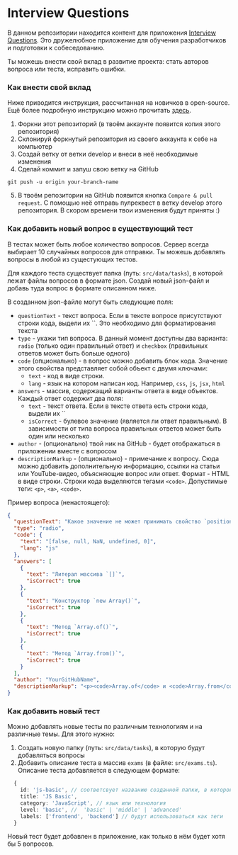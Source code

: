 # Interview Questions

В данном репозитории находится контент для приложения [Interview Questions](https://it-incubator.io/simulators/interview-questions/info).
Это дружелюбное приложение для обучения разработчиков и подготовки к собеседованию.

Ты можешь внести свой вклад в развитие проекта: cтать авторов вопроса или теста, исправить ошибки.

### Как внести свой вклад
Ниже приводится инструкция, рассчитанная на новичков в open-source. Ещё более подробную инструкцию можно прочитать [здесь](https://github.com/firstcontributions/first-contributions).

1. Форкни этот репозиторий (в твоём аккаунте появится копия этого репозитория)
2. Склонируй форкнутый репозитория из своего аккаунта к себе на компьютер
3. Создай ветку от ветки develop и внеси в неё необходимые изменения
4. Сделай коммит и запуш свою ветку на GitHub

```git push -u origin your-branch-name```

5. В твоём репозитории на GitHub появится кнопка `Compare & pull request`. С помощью неё отправь пулреквест в ветку develop этого репозитория. В скором времени твои изменения будут приняты :)

### Как добавить новый вопрос в существующий тест
В тестах может быть любое количество вопросов. Сервер всегда выбирает 10 случайных вопросов для отправки. Ты можешь добавлять вопросы в любой из сущестующих тестов.

Для каждого теста существует папка (путь: `src/data/tasks`), в которой лежат файлы вопросов в формате json. Создай новый json-файл и добавь туда вопрос в формате описанном ниже.

В созданном json-файле могут быть следующие поля:
- `questionText` - текст вопроса. Если в тексте вопросе присутствуют строки кода, выдели их ``. Это необходимо для форматирования текста
- `type` - укажи тип вопроса. В данный момент доступны два варианта: `radio` (только один правильный ответ) и `checkbox` (правильных ответов может быть больше одного)
- `code` (опционально) - в вопрос можно добавить блок кода. Значение этого свойства представляет собой объект с двумя ключами:
  - `text` - код в виде строки.
  - `lang` - язык на котором написан код. Например, `css`, `js`, `jsx`, `html`
- `answers` - массив, содержащий варианты ответа в виде объектов. Каждый ответ содержит два поля:
  - `text` - текст ответа. Если в тексте ответа есть строки кода, выдели их ``
  - `isCorrect` - булевое значение (является ли ответ правильным). В зависимости от типа вопроса правильных ответов может быть один или несколько
- `author` - (опционально) твой ник на GitHub - будет отображаться в приложении вместе с вопросом
- `descriptionMarkup` - (опционально) - примечание к вопросу. Сюда можно добавить дополнительную информацию, ссылки на статьи или YouTube-видео, объясняющие вопрос или ответ. Формат - HTML в виде строки. Строки кода выделяются тегами `<code>`. Допустимые теги: `<p>`, `<a>`, `<code>`.

Пример вопроса (ненастоящего):
```json
{
  "questionText": "Какое значение не может принимать свойство `position`?",
  "type": "radio",
  "code": {
    "text": "[false, null, NaN, undefined, 0]",
    "lang": "js"
  },
  "answers": [
    {
      "text": "Литерал массива `[]`",
      "isCorrect": true
    },
    {
      "text": "Конструктор `new Array()`",
      "isCorrect": true
    },
    {
      "text": "Метод `Array.of()`",
      "isCorrect": true
    },
    {
      "text": "Метод `Array.from()`",
      "isCorrect": true
    }
  ],
  "author": "YourGitHubName",
  "descriptionMarkup": "<p><code>Array.of</code> и <code>Array.from</code> - статические методы массивов, введённые в ECMAScript 2015.</p><p><code>Array.of</code> создаёт массив из переданных аргументов, а <code>Array.from</code> создаёт массив из массивоподобных или итерируемых объектов.</p>"
}
```

### Как добавить новый тест
Можно добавлять новые тесты по различным технологиям и на различные темы. 
Для этого нужно: 
1. Создать новую папку (путь: `src/data/tasks`), в которую будут добавляться вопросы
2. Добавить описание теста в массив `exams` (в файле: `src/exams.ts`). 
Описание теста добавляется в следующем формате:
```ts
  {
    id: 'js-basic', // соответсвует названию созданной папки, в которой хранятся вопросы
    title: 'JS Basic',
    category: 'JavaScript', // язык или технология
    level: 'basic', //  'basic' | 'middle' | 'advanced'
    labels: ['frontend', 'backend'] // будут использоваться как теги
  }
```
Новый тест будет добавлен в приложение, как только в нём будет хотя бы 5 вопросов.
